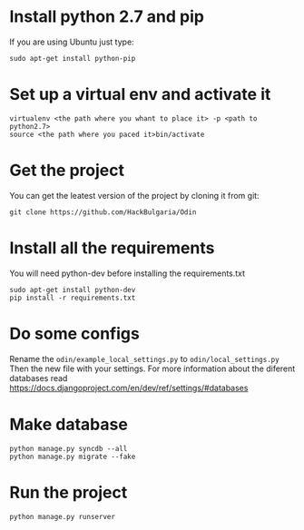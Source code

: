 # Install python 2.7 and pip

If you are using Ubuntu just type:
```
sudo apt-get install python-pip
```
# Set up a virtual env and activate it

```
virtualenv <the path where you whant to place it> -p <path to python2.7>
source <the path where you paced it>bin/activate
```

# Get the project

You can get the leatest version of the project by cloning it from git:

```
git clone https://github.com/HackBulgaria/Odin
```

# Install all the requirements
You will need python-dev before installing the requirements.txt
```
sudo apt-get install python-dev
pip install -r requirements.txt
```

# Do some configs
Rename the `odin/example_local_settings.py` to `odin/local_settings.py`
Then the new file with your settings. For more information about the diferent databases read https://docs.djangoproject.com/en/dev/ref/settings/#databases

# Make database
```
python manage.py syncdb --all
python manage.py migrate --fake
```
# Run the project
```
python manage.py runserver
```
